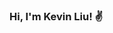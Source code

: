 ### Hi, I'm Kevin Liu! :v:

<!--
**kevinalexliu/kevinalexliu** is a ✨ _special_ ✨ repository because its `README.md` (this file) appears on your GitHub profile.

I am a software engineer with UI/UX desgin skills based in San Francisco, CA

Since the beginning of 2020, I have been learning web development and I had a chance to immerse myself in different projects.
I love

- 🔭 I’m currently working on music recommendation application!!
- 🌱 I’m currently learning to improve my skill on javascript based technologies!!
- 👯 I’m looking to collaborate on project that can better our daily life!!
- 📫 How to reach me: kevinalexliu@gmail.com
-->
